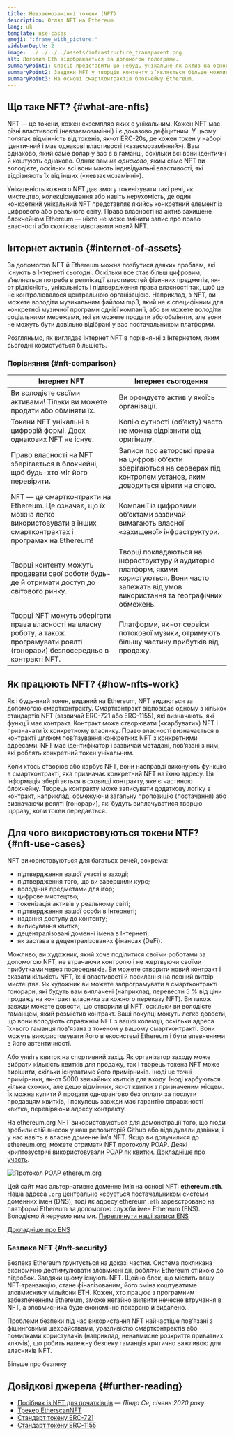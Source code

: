 ```yaml
---
title: Невзаємозамінні токени (NFT)
description: Огляд NFT на Ethereum
lang: uk
template: use-cases
emoji: ":frame_with_picture:"
sidebarDepth: 2
image: ../../../../assets/infrastructure_transparent.png
alt: Логотип Eth відображається за допомогою голограми.
summaryPoint1: Спосіб представити що-небудь унікальне як актив на основі Ethereum.
summaryPoint2: Завдяки NFT у творців контенту з’являється більше можливостей, ніж будь-коли раніше.
summaryPoint3: На основі смартконтрактів блокчейну Ethereum.
---
```


## Що таке NFT? {#what-are-nfts}

NFT — це токени, кожен екземпляр яких є унікальним. Кожен NFT має різні властивості (невзаємозамінні) і є доказово дефіцитним. У цьому полягає відмінність від токенів, як-от ERC-20s, де кожен токен у наборі ідентичний і має однакові властивості («взаємозамінний»). Вам однаково, який саме долар у вас є в гаманці, оскільки всі вони ідентичні й коштують однаково. Однак вам _не однаково_, яким саме NFT ви володієте, оскільки всі вони мають індивідуальні властивості, які відрізняють їх від інших («невзаємозамінні»).

Унікальність кожного NFT дає змогу токенізувати такі речі, як мистецтво, колекціонування або навіть нерухомість, де один конкретний унікальний NFT представляє якийсь конкретний елемент із цифрового або реального світу. Право власності на актив захищене блокчейном Ethereum — ніхто не може змінити запис про право власності або скопіювати/вставити новий NFT.

<YouTube id="Xdkkux6OxfM" />

## Інтернет активів {#internet-of-assets}

За допомогою NFT й Ethereum можна позбутися деяких проблем, які існують в Інтернеті сьогодні. Оскільки все стає більш цифровим, з’являється потреба в реплікації властивостей фізичних предметів, як-от рідкісність, унікальність і підтвердження права власності так, щоб це не контролювалося центральною організацією. Наприклад, з NFT, ви можете володіти музикальним файлом mp3, який не є специфічним для конкретної музичної програми однієї компанії, або ви можете володіти соціальними мережами, які ви можете продати або обміняти, але вони не можуть бути довільно відібрані у вас постачальником платформи.

Розгляньмо, як виглядає Інтернет NFT в порівнянні з Інтернетом, яким сьогодні користується більшість.

### Порівняння {#nft-comparison}

| Інтернет NFT                                                                                                                        | Інтернет сьогодення                                                                                                                                 |
| ----------------------------------------------------------------------------------------------------------------------------------- | --------------------------------------------------------------------------------------------------------------------------------------------------- |
| Ви володієте своїми активами! Тільки ви можете продати або обміняти їх.                                                             | Ви орендуєте актив у якоїсь організації.                                                                                                            |
| Токени NFT унікальні в цифровій формі. Двох однакових NFT не існує.                                                                 | Копію сутності (обʼєкту) часто не можна відрізнити від оригіналу.                                                                                   |
| Право власності на NFT зберігається в блокчейні, щоб будь-хто міг його перевірити.                                                  | Записи про авторські права на цифрові об’єкти зберігаються на серверах під контролем установ, яким доводиться вірити на слово.                      |
| NFT — це смартконтракти на Ethereum. Це означає, що їх можна легко використовувати в інших смартконтрактах і програмах на Ethereum! | Компанії із цифровими об’єктами зазвичай вимагають власної «захищеної» інфраструктури.                                                              |
| Творці контенту можуть продавати свої роботи будь-де й отримати доступ до світового ринку.                                          | Творці покладаються на інфраструктуру й аудиторію платформ, якими користуються. Вони часто залежать від умов використання та географічних обмежень. |
| Творці NFT можуть зберігати права власності на власну роботу, а також програмувати роялті (гонорари) безпосередньо в контракті NFT. | Платформи, як-от сервіси потокової музики, отримують більшу частину прибутків від продажу.                                                          |

## Як працюють NFT? {#how-nfts-work}

Як і будь-який токен, виданий на Ethereum, NFT видаються за допомогою смартконтракту. Смартконтракт відповідає одному з кількох стандартів NFT (зазвичай ERC-721 або ERC-1155), які визначають, які функції має контракт. Контракт може створювати («карбувати») NFT і призначати їх конкретному власнику. Право власності визначається в контракті шляхом пов’язування конкретних NFT з конкретними адресами. NFT має ідентифікатор і зазвичай метадані, пов’язані з ним, які роблять конкретний токен унікальним.

Коли хтось створює або карбує NFT, вони насправді виконують функцію в смартконтракті, яка призначає конкретний NFT на їхню адресу. Ця інформація зберігається в сховищі контракту, яке є частиною блокчейну. Творець контракту може записувати додаткову логіку в контракт, наприклад, обмежуючи загальну пропозицію (постачання) або визначаючи роялті (гонорари), які будуть виплачуватися творцю щоразу, коли токен передається.

## Для чого використовуються токени NTF? {#nft-use-cases}

NFT використовуються для багатьох речей, зокрема:

- підтвердження вашої участі в заході;
- підтвердження того, що ви завершили курс;
- володіння предметами для ігор;
- цифрове мистецтво;
- токенізація активів у реальному світі;
- підтвердження вашої особи в Інтернеті;
- надання доступу до контенту;
- виписування квитка;
- децентралізовані доменні імена в Інтернеті;
- як застава в децентралізованих фінансах (DeFi).

Можливо, ви художник, який хоче поділитися своїми роботами за допомогою NFT, не втрачаючи контролю і не жертвуючи своїми прибутками через посередників. Ви можете створити новий контракт і вказати кількість NFT, їхні властивості й посилання на певний витвір мистецтва. Як художник ви можете запрограмувати в смартконтракті гонорари, які будуть вам виплачені (наприклад, перевести 5 % від ціни продажу на контракт власника за кожного переказу NFT). Ви також завжди можете довести, що створили ці NFT, оскільки ви володієте гаманцем, який розмістив контракт. Ваші покупці можуть легко довести, що вони володіють справжнім NFT з вашої колекції, оскільки адреса їхнього гаманця пов'язана з токеном у вашому смартконтракті. Вони можуть використовувати його в екосистемі Ethereum і бути впевненими в його автентичності.

Або уявіть квиток на спортивний захід. Як організатор заходу може вибрати кількість квитків для продажу, так і творець токена NFT може вирішити, скільки існуватиме його примірників. Іноді це точні примірники, як-от 5000 звичайних квитків для входу. Іноді карбуються кілька схожих, але дещо відмінних, як-от квитки з призначеним місцем. Їх можна купити й продати однорангово без оплати за послуги продавцям квитків, і покупець завжди має гарантію справжності квитка, перевіряючи адресу контракту.

На ethereum.org NFT використовуються для демонстрації того, що люди зробили свій внесок у наш репозиторій Github або відвідували дзвінки, і у нас навіть є власне доменне ім’я NFT. Якщо ви долучилися до ethereum.org, можете отримати NFT протоколу POAP. Деякі криптозустрічі використовували POAP як квитки. [Докладніше про участь](/contributing/#poap).

![Протокол POAP ethereum.org](./poap.png)

Цей сайт має альтернативне доменне ім’я на основі NFT: **ethereum.eth**. Наша адреса `.org` центрально керується постачальником системи доменних імен (DNS), тоді як адресу ethereum`.eth` зареєстровано на платформі Ethereum за допомогою служби імен Ethereum (ENS). Володіємо й керуємо ним ми. [Переглянути наші записи ENS](https://app.ens.domains/name/ethereum.eth)

[Докладніше про ENS](https://app.ens.domains)

<Divider />

### Безпека NFT {#nft-security}

Безпека Ethereum ґрунтується на доказі частки. Система покликана економічно дестимулювати зловмисні дії, роблячи Ethereum стійкою до підробок. Завдяки цьому існують NFT. Щойно блок, що містить вашу NFT-транзакцію, стане фіналізованим, його зміна коштуватиме зловмиснику мільйони ETH. Кожен, хто працює з програмним забезпеченням Ethereum, зможе негайно виявити нечесне втручання в NFT, а зловмисника буде економічно покарано й видалено.

Проблеми безпеки під час використання NFT найчастіше пов’язані з фішинговими шахрайствами, уразливістю смартконтрактів або помилками користувачів (наприклад, ненавмисне розкриття приватних ключів), що робить належну безпеку гаманців критично важливою для власників NFT.

<ButtonLink to="/security/">
  Більше про безпеку
</ButtonLink>

## Довідкові джерела {#further-reading}

- [Посібник із NFT для початківців](https://linda.mirror.xyz/df649d61efb92c910464a4e74ae213c4cab150b9cbcc4b7fb6090fc77881a95d) — _Лінда Се, січень 2020 року_
- [Трекер EtherscanNFT](https://etherscan.io/nft-top-contracts)
- [Стандарт токену ERC-721](/developers/docs/standards/tokens/erc-721/)
- [Стандарт токену ERC-1155](/developers/docs/standards/tokens/erc-1155/)

<Divider />

<QuizWidget quizKey="nfts" />
